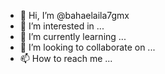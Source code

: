 - 👋 Hi, I’m @bahaelaila7gmx
- 👀 I’m interested in ...
- 🌱 I’m currently learning ...
- 💞️ I’m looking to collaborate on ...
- 📫 How to reach me ...

<!---
bahaelaila7gmx/bahaelaila7gmx is a ✨ special ✨ repository because its `README.md` (this file) appears on your GitHub profile.
You can click the Preview link to take a look at your changes.
--->
